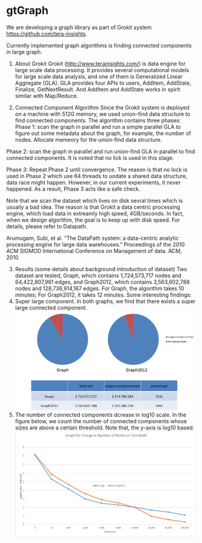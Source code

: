 # gtGraph
We are developing a graph library as part of Grokit system https://github.com/tera-insights. 

Currently implemented graph algorithms is finding connected components in large graph.

1. About Grokit
Grokit (http://www.terainsights.com/) is data engine for large scale data processing. It provides several computational models for large scale data analysis, and one of them is Generalized Linear Aggregate (GLA). GLA provides four APIs to users,       AddItem, AddState, Finalize, GetNextResult. And AddItem and AddState works in spirit similar with Map/Reduce. 

2. Connected Component Algorithm
Since the Grokit system is deployed on a machine with 512G memory, we used union-find data structure to find connected components. The algorithm contains three phases:
Phase 1: scan the graph in parallel and run a simple parallel GLA to figure out some metadata about the graph, for example, the number of nodes. Allocate memeory for the union-find data structure.

Phase 2: scan the graph in parallel and run union-find GLA in parallel to find connected components. It is noted that no lick is used in this stage.

Phase 3: Repeat Phase 2 until convergence. The reason is that no lock is used in Phase 2 which use 64 threads to uodate a shared data structure, data race might happen. However, in our current experiments, it never happened. As a result, Phase 3 acts like a safe check.

Note that we scan the dataset which lives on disk sevral times which is usually a bad idea. The reason is that Grokit a data centric processing engine, which load data in extreamly high speed, 4GB/seconds. In fact, when we design algorithm, the goal is to keep up with disk speed. For details, please refer to Datapath.

Arumugam, Subi, et al. "The DataPath system: a data-centric analytic processing engine for large data warehouses." Proceedings of the 2010 ACM SIGMOD International Conference on Management of data. ACM, 2010.

3. Results
   (some details about background introduction of dataset)
   Two dataset are tested, Graph, which contains 1,724,573,717 nodes and 64,422,807,961 edges, and Graph2012, which contains 3,563,602,788 nodes and 128,736,914,167 edges. For Graph, the algorithm takes 10 minutes; For Graph2012, it takes 12 minutes.
Some interesting findings:
1. Super large component.
   In both graphs, we find that there exists a super large connected component.
   ![alt tag](https://github.com/fujun-liu/gtGraph/blob/master/largeComponent.png)
2. The number of connected components dcrease in log10 scale.
   In the figure below, we count the number of connected components whose sizes are above a certain threshold. Note that, the y-axis is log10 based.
    ![alt tag](https://github.com/fujun-liu/gtGraph/blob/master/change.png)

